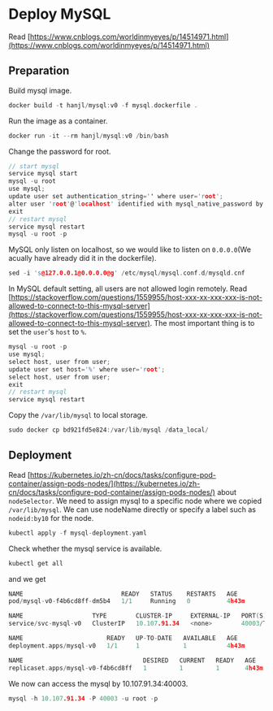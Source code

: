 # Deploy MySQL

Read [https://www.cnblogs.com/worldinmyeyes/p/14514971.html](https://www.cnblogs.com/worldinmyeyes/p/14514971.html)

## Preparation

Build mysql image.

```c
docker build -t hanjl/mysql:v0 -f mysql.dockerfile .
```

Run the image as a container.

```c
docker run -it --rm hanjl/mysql:v0 /bin/bash
```

Change the password for root.

```c
// start mysql
service mysql start
mysql -u root
use mysql;
update user set authentication_string='' where user='root';
alter user 'root'@'localhost' identified with mysql_native_password by '123456';
exit
// restart mysql
service mysql restart
mysql -u root -p
```

MySQL only listen on localhost, so we would like to listen on `0.0.0.0`(We acually have already did it in the dockerfile).

```c
sed -i 's@127.0.0.1@0.0.0.0@g' /etc/mysql/mysql.conf.d/mysqld.cnf
```

In MySQL default setting, all users are not allowed login remotely. Read [https://stackoverflow.com/questions/1559955/host-xxx-xx-xxx-xxx-is-not-allowed-to-connect-to-this-mysql-server](https://stackoverflow.com/questions/1559955/host-xxx-xx-xxx-xxx-is-not-allowed-to-connect-to-this-mysql-server). The most important thing is to set the `user`'s `host` to `%`.

```c
mysql -u root -p
use mysql;
select host, user from user;
update user set host='%' where user='root';
select host, user from user;
exit
// restart mysql
service mysql restart
```

Copy the `/var/lib/mysql` to local storage.

```c
sudo docker cp bd921fd5e824:/var/lib/mysql /data_local/
```

## Deployment

Read [https://kubernetes.io/zh-cn/docs/tasks/configure-pod-container/assign-pods-nodes/](https://kubernetes.io/zh-cn/docs/tasks/configure-pod-container/assign-pods-nodes/) about `nodeSelector`. We need to assign mysql to a specific node where we copied `/var/lib/mysql`. We can use nodeName directly or specify a label such as `nodeid:by10` for the node.

```c
kubectl apply -f mysql-deployment.yaml
```

Check whether the mysql service is available.

```c
kubectl get all
```

and we get

```c
NAME                           READY   STATUS    RESTARTS   AGE
pod/mysql-v0-f4b6cd8ff-dm5b4   1/1     Running   0          4h43m

NAME                   TYPE        CLUSTER-IP     EXTERNAL-IP   PORT(S)     AGE
service/svc-mysql-v0   ClusterIP   10.107.91.34   <none>        40003/TCP   4h43m

NAME                       READY   UP-TO-DATE   AVAILABLE   AGE
deployment.apps/mysql-v0   1/1     1            1           4h43m

NAME                                 DESIRED   CURRENT   READY   AGE
replicaset.apps/mysql-v0-f4b6cd8ff   1         1         1       4h43m
```

We now can access the mysql by 10.107.91.34:40003.

```c
mysql -h 10.107.91.34 -P 40003 -u root -p
```
